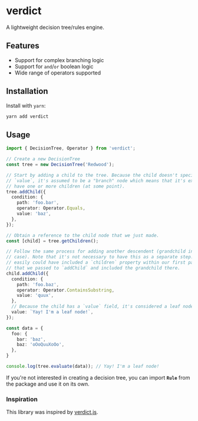 # verdict

A lightweight decision tree/rules engine.

## Features

* Support for complex branching logic
* Support for `and`/`or` boolean logic
* Wide range of operators supported

## Installation

Install with `yarn`:

```bash
yarn add verdict
```

## Usage

```ts
import { DecisionTree, Operator } from 'verdict';

// Create a new DecisionTree
const tree = new DecisionTree('Redwood');

// Start by adding a child to the tree. Because the child doesn't specify a
// `value`, it's assumed to be a "branch" node which means that it's expected to
// have one or more children (at some point).
tree.addChild({
  condition: {
    path: 'foo.bar',
    operator: Operator.Equals,
    value: 'baz',
  },
});

// Obtain a reference to the child node that we just made.
const [child] = tree.getChildren();

// Follow the same process for adding another descendent (grandchild in this
// case). Note that it's not necessary to have this as a separate step. We
// easily could have included a `children` property within our first payload
// that we passed to `addChild` and included the grandchild there.
child.addChild({
  condition: {
    path: 'foo.baz',
    operator: Operator.ContainsSubstring,
    value: 'quux',
  },
  // Because the child has a `value` field, it's considered a leaf node.
  value: `Yay! I'm a leaf node!`,
});

const data = {
  foo: {
    bar: 'baz',
    baz: 'oOoQuuXoOo',
  },
}

console.log(tree.evaluate(data)); // Yay! I'm a leaf node!
```

If you're not interested in creating a decision tree, you can import **`Rule`** from
the package and use it on its own.

### Inspiration

This library was inspired by [verdict.js](https://www.npmjs.com/package/verdict.js).
